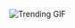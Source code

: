 ![Trending GIF](https://media4.giphy.com/media/v1.Y2lkPThiYjIxNzcyNnRvMGRiZnl2aWtuYmxkZmxjYzV3bDQ4dHZhNG1idHdoZXFkejhhaiZlcD12MV9naWZzX3NlYXJjaCZjdD1n/ZVik7pBtu9dNS/giphy.gif)
